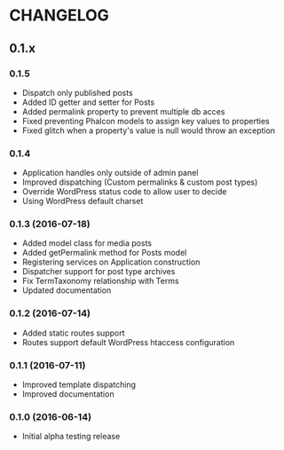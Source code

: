 # CHANGELOG

## 0.1.x

### 0.1.5
- Dispatch only published posts
- Added ID getter and setter for Posts
- Added permalink property to prevent multiple db acces
- Fixed preventing Phalcon models to assign key values to properties
- Fixed glitch when a property's value is null would throw an exception

### 0.1.4
- Application handles only outside of admin panel
- Improved dispatching (Custom permalinks & custom post types)
- Override WordPress status code to allow user to decide
- Using WordPress default charset

### 0.1.3 (2016-07-18)
- Added model class for media posts
- Added getPermalink method for Posts model
- Registering services on Application construction
- Dispatcher support for post type archives
- Fix TermTaxonomy relationship with Terms
- Updated documentation

### 0.1.2 (2016-07-14)
- Added static routes support
- Routes support default WordPress htaccess configuration

### 0.1.1 (2016-07-11)
- Improved template dispatching
- Improved documentation

### 0.1.0 (2016-06-14)
- Initial alpha testing release
